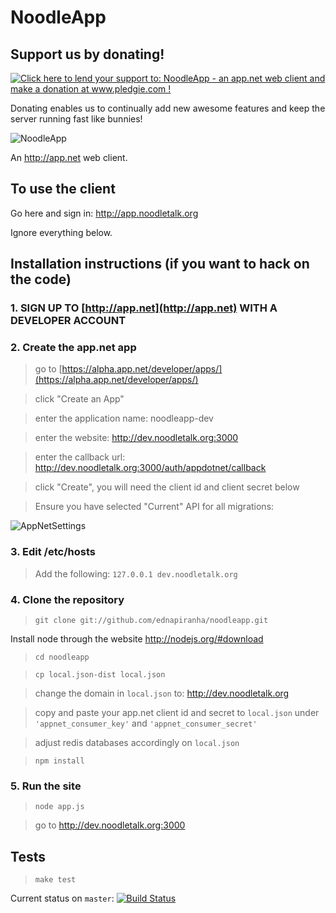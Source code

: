 # NoodleApp

## Support us by donating!

<a href='http://www.pledgie.com/campaigns/18407'><img alt='Click here to lend your support to: NoodleApp - an app.net web client and make a donation at www.pledgie.com !' src='http://www.pledgie.com/campaigns/18407.png?skin_name=chrome' border='0' /></a>

Donating enables us to continually add new awesome features and keep the server running fast like bunnies!

![NoodleApp](http://dl.dropbox.com/u/1913694/noodleapp/screen1.jpg)

An http://app.net web client.

## To use the client

Go here and sign in: http://app.noodletalk.org

Ignore everything below.

## Installation instructions (if you want to hack on the code)

### 1. SIGN UP TO [http://app.net](http://app.net) WITH A DEVELOPER ACCOUNT

### 2. Create the app.net app

> go to [https://alpha.app.net/developer/apps/](https://alpha.app.net/developer/apps/)

> click "Create an App"

> enter the application name: noodleapp-dev

> enter the website: http://dev.noodletalk.org:3000

> enter the callback url: http://dev.noodletalk.org:3000/auth/appdotnet/callback

> click "Create", you will need the client id and client secret below

> Ensure you have selected "Current" API for all migrations:

![AppNetSettings](http://i.pau.lk/Jwgz/Screen%20Shot%202012-10-05%20at%202.33.17%20PM.png)

### 3. Edit /etc/hosts

> Add the following: `127.0.0.1 dev.noodletalk.org`

### 4. Clone the repository

> `git clone git://github.com/ednapiranha/noodleapp.git`

Install node through the website http://nodejs.org/#download

> `cd noodleapp`

> `cp local.json-dist local.json`

> change the domain in `local.json` to: http://dev.noodletalk.org

> copy and paste your app.net client id and secret to `local.json` under `'appnet_consumer_key'` and `'appnet_consumer_secret'`

> adjust redis databases accordingly on `local.json`

> `npm install`

### 5. Run the site

> `node app.js`

> go to http://dev.noodletalk.org:3000

## Tests

> `make test`

Current status on `master`: [![Build Status](https://secure.travis-ci.org/ednapiranha/noodleapp.png?branch=master)](http://travis-ci.org/ednapiranha/noodleapp)
